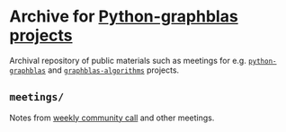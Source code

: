 # Archive for [Python-graphblas projects](https://github.com/python-graphblas)

Archival repository of public materials such as meetings for e.g.
[`python-graphblas`](https://github.com/python-graphblas/python-graphblas) and
[`graphblas-algorithms`](https://github.com/python-graphblas/graphblas-algorithms) projects.

## `meetings/`

Notes from [weekly community call](https://github.com/python-graphblas/python-graphblas/issues/247)
and other meetings.